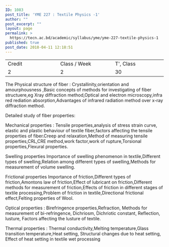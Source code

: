 ```yaml
---
ID: 1083
post_title: 'YME 227 : Textile Physics -1'
author: ""
post_excerpt: ""
layout: page
permalink: >
  https://tecn.ac.bd/academic/syllabus/yme/yme-227-textile-physics-1
published: true
post_date: 2018-04-11 12:18:51
---
```

<table width="628">
<tbody>
<tr>
<td width="206">Credit</td>
<td width="219">Class / Week</td>
<td width="202">T', Class</td>
</tr>
<tr>
<td width="206">2</td>
<td width="219">2</td>
<td width="202">30</td>
</tr>
</tbody>
</table>
The Physical structure of fiber : Crystallinity,orientation and amourphousness ,Basic concepts of methods for investigating of fiber structuere,eg Xray diffraction method,Optical and electron microscopy,infra red rediation absorption,Advantages of infrared radiation method over x-ray diffraction method.

Detailed study of fiber properties:

Mechanical properties : Tensile properties,analysis of stress strain curve, elastic and plastic behaviour of textile fiber,factors affecting the tensile properties of fiber.Creep and relaxation,Method of measuring tensile properties,CRL,CRE method,work factor,work of rupture,Torsional properties,Flexural properties.

Swelling properties Importance of swelling phenomenon in textile,Different types of swelling,ReIation among different types of swelling,Methods for measurement of volume swelling.

Frictional properties Importance of friction,Different types of friction,Amontons law of friction,Effect of lubricant on friction,Different methods for measurement of friction,Effects of friction in different stages of textile processing,ProbIem of friction in textile,Directional frictional effect,Felting properties of Wool.

Optical properties : Birefringence properties,Refraction, Methods for measurement of bi-refringence, Dichriosm, Dichriotic constant, Reflection, lusture, Factors affecting the lusture of textile.

Thermal properties : Thermal conductivity,MeIting temperature,Glass transition temperature,Heat setting, Structural changes due to heat setting, Effect of heat setting in textile wet processing